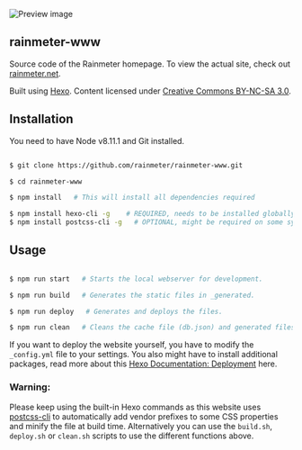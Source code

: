 ![Preview image](https://i.imgur.com/5F1eYda.png)

## rainmeter-www
Source code of the Rainmeter homepage. To view the actual site, check out [rainmeter.net](http://rainmeter.net).


Built using [Hexo](https://github.com/hexojs/hexo). Content licensed under [Creative Commons BY-NC-SA 3.0](http://creativecommons.org/licenses/by-nc-sa/3.0/).

  
  

## Installation

  

You need to have Node v8.11.1 and Git installed.

  

``` bash

$ git clone https://github.com/rainmeter/rainmeter-www.git

$ cd rainmeter-www

$ npm install   # This will install all dependencies required

$ npm install hexo-cli -g    # REQUIRED, needs to be installed globally to make Hexo run properly
$ npm install postcss-cli -g   # OPTIONAL, might be required on some systems

```

  

## Usage

  

``` bash

$ npm run start   # Starts the local webserver for development.

$ npm run build   # Generates the static files in _generated.

$ npm run deploy   # Generates and deploys the files.

$ npm run clean   # Cleans the cache file (db.json) and generated files (public).

```

  

If you want to deploy the website yourself, you have to modify the `_config.yml` file to your settings. You also might have to install additional packages, read more about this [Hexo Documentation: Deployment](https://hexo.io/docs/deployment) here.
  
### Warning:
Please keep using the built-in Hexo commands as this website uses [postcss-cli](https://github.com/postcss/postcss-cli) to automatically add vendor prefixes to some CSS properties and minify the file at build time. Alternatively you can use the `build.sh`, `deploy.sh` or `clean.sh` scripts to use the different functions above.
